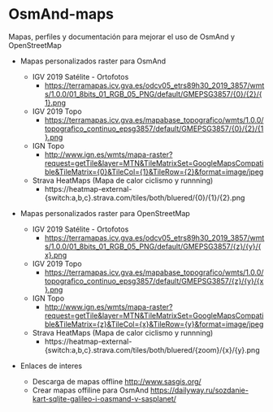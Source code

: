 # OsmAnd-maps
Mapas, perfiles y documentación para mejorar el uso de OsmAnd y OpenStreetMap

* Mapas personalizados raster para OsmAnd
  * IGV 2019 Satélite - Ortofotos
    * https://terramapas.icv.gva.es/odcv05_etrs89h30_2019_3857/wmts/1.0.0/01_8bits_01_RGB_05_PNG/default/GMEPSG3857/{0}/{2}/{1}.png
  * IGV 2019 Topo
    * https://terramapas.icv.gva.es/mapabase_topografico/wmts/1.0.0/topografico_continuo_epsg3857/default/GMEPSG3857/{0}/{2}/{1}.png
  * IGN Topo
    * http://www.ign.es/wmts/mapa-raster?request=getTile&layer=MTN&TileMatrixSet=GoogleMapsCompatible&TileMatrix={0}&TileCol={1}&TileRow={2}&format=image/jpeg
  * Strava HeatMaps (Mapa de calor ciclismo y runnning)
    * https://heatmap-external-{switch:a,b,c}.strava.com/tiles/both/bluered/{0}/{1}/{2}.png

* Mapas personalizados raster para OpenStreetMap
  * IGV 2019 Satélite - Ortofotos
    * https://terramapas.icv.gva.es/odcv05_etrs89h30_2019_3857/wmts/1.0.0/01_8bits_01_RGB_05_PNG/default/GMEPSG3857/{z}/{y}/{x}.png
  * IGV 2019 Topo
    * https://terramapas.icv.gva.es/mapabase_topografico/wmts/1.0.0/topografico_continuo_epsg3857/default/GMEPSG3857/{z}/{y}/{x}.png
  * IGN Topo
    * http://www.ign.es/wmts/mapa-raster?request=getTile&layer=MTN&TileMatrixSet=GoogleMapsCompatible&TileMatrix={z}&TileCol={x}&TileRow={y}&format=image/jpeg
  * Strava HeatMaps (Mapa de calor ciclismo y runnning)
    * https://heatmap-external-{switch:a,b,c}.strava.com/tiles/both/bluered/{zoom}/{x}/{y}.png

* Enlaces de interes
  * Descarga de mapas offline http://www.sasgis.org/
  * Crear mapas offiline para OsmAnd https://dailyway.ru/sozdanie-kart-sqlite-galileo-i-oasmand-v-sasplanet/
